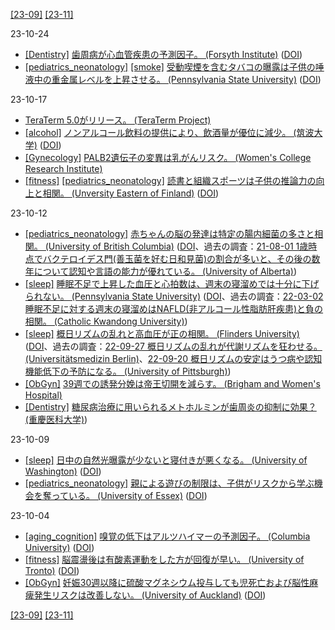 [\[23-09\]](2309.md) [\[23-11\]](2311.md)

23-10-24
* [\[Dentistry\]](Dentistry.md) [歯周病が心血管疾患の予測因子。 (Forsyth Institute)](https://forsyth.org/periodontal-disease-increases-risk-of-major-cardiovascular-events/) ([DOI](https://doi.org/10.1002/JPER.19-0441))
* [\[pediatrics_neonatology\]](pediatrics_neonatology.md) [\[smoke\]](smoke.md) [受動喫煙を含むタバコの曝露は子供の唾液中の重金属レベルを上昇させる。 (Pennsylvania State University)](https://management.ssri.psu.edu/news/2023-2023-06/tobacco-smoke-exposure-may-increase-heavy-metal-levels-children%E2%80%99s-saliva) ([DOI](https://doi.org/10.1038/s41370-023-00554-w))

23-10-17
* [TeraTerm 5.0がリリース。 (TeraTerm Project)](https://github.com/TeraTermProject/osdn-download/releases)
* [\[alcohol\]](alcohol.md) [ノンアルコール飲料の提供により、飲酒量が優位に減少。 (筑波大学)](https://www.tsukuba.ac.jp/journal/pdf/p20231005140000.pdf) ([DOI](https://doi.org/10.1186/s12916-023-03085-1))
* [\[Gynecology\]](Gynecology.md) [PALB2遺伝子の変異は乳がんリスク。 (Women's College Research Institute)](https://doi.org/10.1056/NEJMoa1400382)
* [\[fitness\]](fitness.md) [\[pediatrics_neonatology\]](pediatrics_neonatology.md) [読書と組織スポーツは子供の推論力の向上と相関。 (Unversity Eastern of Finland)](https://oembed.uef.fi/en/article/a-healthy-diet-reading-and-doing-sports-promote-reasoning-skills-in-children) ([DOI](https://doi.org/10.1111/sms.14464))

23-10-12
* [\[pediatrics_neonatology\]](pediatrics_neonatology.md) [赤ちゃんの脳の発達は特定の腸内細菌の多さと相関。 (University of British Columbia)](https://www.med.ubc.ca/news/babys-brain-development-may-be-linked-to-their-gut-bacteria/) ([DOI](https://doi.org/10.1371/journal.pone.0288689)、過去の調査：[21-08-01 1歳時点でバクテロイデス門(善玉菌を好む日和見菌)の割合が多いと、その後の数年について認知や言語の能力が優れている。 (University of Alberta)](2108.md))
* [\[sleep\]](sleep.md) [睡眠不足で上昇した血圧と心拍数は、週末の寝溜めでは十分に下げられない。 (Pennsylvania State University)](https://ssri.psu.edu/news/playing-catch-weekends-may-not-improve-cardiovascular-cost-sleep-loss) ([DOI](https://doi.org/10.1097/PSY.0000000000001229)、過去の調査：[22-03-02 睡眠不足に対する週末の寝溜めはNAFLD(非アルコール性脂肪肝疾患)と負の相関。 (Catholic Kwandong University)](2203.md))
* [\[sleep\]](sleep.md) [概日リズムの乱れと高血圧が正の相関。 (Flinders University)](https://news.flinders.edu.au/blog/2023/04/05/bedtime-changes-raise-blood-pressure/) ([DOI](https://doi.org/10.1161/HYPERTENSIONAHA.122.20513)、過去の調査：[22-09-27 概日リズムの乱れが代謝リズムを狂わせる。 (Universitätsmedizin Berlin)](2209.md)、[22-09-20 概日リズムの安定はうつ病や認知機能低下の予防になる。 (University of Pittsburgh)](2209.md))
* [\[ObGyn\]](ObGyn.md) [39週での誘発分娩は帝王切開を減らす。 (Brigham and Women's Hospital)](https://doi.org/10.1001/jamanetworkopen.2023.28274)
* [\[Dentistry\]](Dentistry.md) [糖尿病治療に用いられるメトホルミンが歯周炎の抑制に効果？ (重慶医科大学)](https://doi.org/10.1016/j.gendis.2021.06.003))

23-10-09
* [\[sleep\]](sleep.md) [日中の自然光曝露が少ないと寝付きが悪くなる。 (University of Washington)](https://www.washington.edu/news/2022/12/12/winter-sleep-study/) ([DOI](https://doi.org/10.1111/jpi.12843))
* [\[pediatrics_neonatology\]](pediatrics_neonatology.md) [親による遊びの制限は、子供がリスクから学ぶ機会を奪っている。 (University of Essex)](https://www.essex.ac.uk/news/2023/08/31/children-lacking-spontaneous-play) ([DOI](https://doi.org/10.1111/1467-9566.13701))

23-10-04
* [\[aging_cognition\]](aging_cognition.md) [嗅覚の低下はアルツハイマーの予測因子。 (Columbia University)](https://www.cuimc.columbia.edu/news/reduced-sense-smell-may-predict-alzheimers) ([DOI](https://doi.org/10.1016/j.jagp.2016.08.010))
* [\[fitness\]](fitness.md) [脳震盪後は有酸素運動をした方が回復が早い。 (University of Tronto)](https://www.utoronto.ca/news/starting-aerobic-exercise-soon-after-concussion-improves-recovery-time-u-t-study-finds) ([DOI](https://doi.org/10.1371/journal.pone.0196062))
* [\[ObGyn\]](ObGyn.md) [妊娠30週以降に硫酸マグネシウム投与しても児死亡および脳性麻痺発生リスクは改善しない。 (University of Auckland)](https://www.auckland.ac.nz/en/news/2023/08/18/magnesium-research-set-to-inform-preterm-care.html) ([DOI](https://doi.org/10.1001/jama.2023.12357))

[\[23-09\]](2309.md) [\[23-11\]](2311.md)
